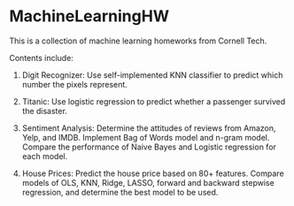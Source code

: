 # MachineLearningHW

This is a collection of machine learning homeworks from Cornell Tech.

Contents include:

1. Digit Recognizer: Use self-implemented KNN classifier to predict which number the pixels represent.

2. Titanic: Use logistic regression to predict whether a passenger survived the disaster.

3. Sentiment Analysis: Determine the attitudes of reviews from Amazon, Yelp, and IMDB. Implement Bag of Words model and n-gram model. Compare the performance of Naive Bayes and Logistic regression for each model.

4. House Prices: Predict the house price based on 80+ features. Compare models of OLS, KNN, Ridge, LASSO, forward and backward stepwise regression, and determine the best model to be used.
